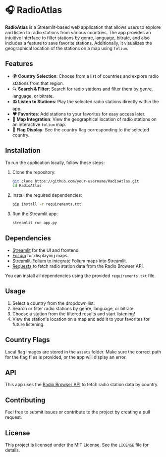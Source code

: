 # 🎧 RadioAtlas

**RadioAtlas** is a Streamlit-based web application that allows users to explore and listen to radio stations from various countries. The app provides an intuitive interface to filter stations by genre, language, bitrate, and also includes a feature to save favorite stations. Additionally, it visualizes the geographical location of the stations on a map using `folium`.

## Features
- 🌍 **Country Selection**: Choose from a list of countries and explore radio stations from that region.
- 🔍 **Search & Filter**: Search for radio stations and filter them by genre, language, or bitrate.
- 📻 **Listen to Stations**: Play the selected radio stations directly within the app.
- ❤️ **Favorites**: Add stations to your favorites for easy access later.
- 📍 **Map Integration**: View the geographical location of radio stations on an interactive `folium` map.
- 🎨 **Flag Display**: See the country flag corresponding to the selected country.

## Installation

To run the application locally, follow these steps:

1. Clone the repository:

   ```bash
   git clone https://github.com/your-username/RadioAtlas.git
   cd RadioAtlas
   ```

2. Install the required dependencies:

   ```bash
   pip install -r requirements.txt
   ```

3. Run the Streamlit app:

   ```bash
   streamlit run app.py
   ```

## Dependencies

- [Streamlit](https://streamlit.io/) for the UI and frontend.
- [Folium](https://python-visualization.github.io/folium/) for displaying maps.
- [Streamlit-Folium](https://github.com/randyzwitch/streamlit-folium) to integrate Folium maps into Streamlit.
- [Requests](https://docs.python-requests.org/en/latest/) to fetch radio station data from the Radio Browser API.

You can install all dependencies using the provided `requirements.txt` file.

## Usage

1. Select a country from the dropdown list.
2. Search or filter radio stations by genre, language, or bitrate.
3. Choose a station from the filtered results and start listening!
4. View the station's location on a map and add it to your favorites for future listening.

## Country Flags

Local flag images are stored in the `assets` folder. Make sure the correct path for the flag files is provided, or the app will display an error.

## API

This app uses the [Radio Browser API](https://de1.api.radio-browser.info/) to fetch radio station data by country.

## Contributing

Feel free to submit issues or contribute to the project by creating a pull request.

## License

This project is licensed under the MIT License. See the `LICENSE` file for details.
